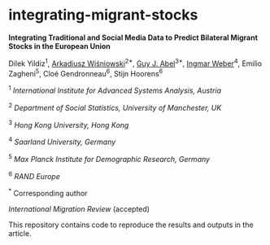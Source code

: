 # integrating-migrant-stocks

**Integrating Traditional and Social Media Data to Predict Bilateral Migrant Stocks in the European Union**

Dilek Yildiz<sup>1</sup>, [Arkadiusz Wiśniowski](https://www.research.manchester.ac.uk/portal/a.wisniowski.html)<sup>2*</sup>, [Guy J. Abel](https://guyabel.com/)<sup>3*</sup>, [Ingmar Weber](https://ingmarweber.de/)<sup>4</sup>, Emilio Zagheni<sup>5</sup>, 
Cloé Gendronneau<sup>6</sup>, Stijn Hoorens<sup>6</sup> 

<sup>1</sup> *International Institute for Advanced Systems Analysis, Austria*

<sup>2</sup> *Department of Social Statistics, University of Manchester, UK*

<sup>3</sup> *Hong Kong University, Hong Kong*

<sup>4</sup> *Saarland University, Germany*

<sup>5</sup> *Max Planck Institute for Demographic Research, Germany*

<sup>6</sup> *RAND Europe*

<sup>*</sup> Corresponding author

*International Migration Review* (accepted)

This repository contains code to reproduce the results and outputs in the article.
